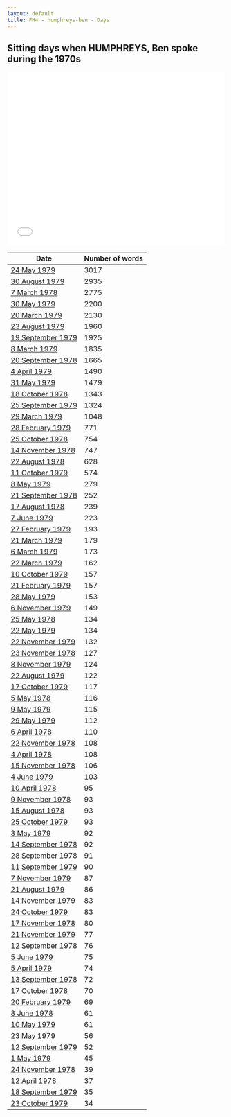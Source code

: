 ```yaml
---
layout: default
title: FH4 - humphreys-ben - Days
---
```

## Sitting days when HUMPHREYS, Ben spoke during the 1970s

<iframe width="100%" height="400" frameborder="0" scrolling="no" src="//plot.ly/~wragge/1161.embed"></iframe>

| Date | Number of words |
|--------------|----------------|
|[24 May 1979](https://historichansard.net/hofreps/1979/19790524_reps_31_hor114/)|3017|
|[30 August 1979](https://historichansard.net/hofreps/1979/19790830_reps_31_hor115/)|2935|
|[7 March 1978](https://historichansard.net/hofreps/1978/19780307_reps_31_hor108/)|2775|
|[30 May 1979](https://historichansard.net/hofreps/1979/19790530_reps_31_hor114/)|2200|
|[20 March 1979](https://historichansard.net/hofreps/1979/19790320_reps_31_hor113/)|2130|
|[23 August 1979](https://historichansard.net/hofreps/1979/19790823_reps_31_hor115/)|1960|
|[19 September 1979](https://historichansard.net/hofreps/1979/19790919_reps_31_hor115/)|1925|
|[8 March 1979](https://historichansard.net/hofreps/1979/19790308_reps_31_hor113/)|1835|
|[20 September 1978](https://historichansard.net/hofreps/1978/19780920_reps_31_hor110/)|1665|
|[4 April 1979](https://historichansard.net/hofreps/1979/19790404_reps_31_hor113/)|1490|
|[31 May 1979](https://historichansard.net/hofreps/1979/19790531_reps_31_hor114/)|1479|
|[18 October 1978](https://historichansard.net/hofreps/1978/19781018_reps_31_hor111/)|1343|
|[25 September 1979](https://historichansard.net/hofreps/1979/19790925_reps_31_hor115/)|1324|
|[29 March 1979](https://historichansard.net/hofreps/1979/19790329_REPS_31_HoR113/)|1048|
|[28 February 1979](https://historichansard.net/hofreps/1979/19790228_reps_31_hor113/)|771|
|[25 October 1978](https://historichansard.net/hofreps/1978/19781025_reps_31_hor111/)|754|
|[14 November 1978](https://historichansard.net/hofreps/1978/19781114_reps_31_hor112/)|747|
|[22 August 1978](https://historichansard.net/hofreps/1978/19780822_reps_31_hor110/)|628|
|[11 October 1979](https://historichansard.net/hofreps/1979/19791011_reps_31_hor116/)|574|
|[8 May 1979](https://historichansard.net/hofreps/1979/19790508_reps_31_hor114/)|279|
|[21 September 1978](https://historichansard.net/hofreps/1978/19780921_reps_31_hor110/)|252|
|[17 August 1978](https://historichansard.net/hofreps/1978/19780817_reps_31_hor110/)|239|
|[7 June 1979](https://historichansard.net/hofreps/1979/19790607_reps_31_hor114/)|223|
|[27 February 1979](https://historichansard.net/hofreps/1979/19790227_reps_31_hor113/)|193|
|[21 March 1979](https://historichansard.net/hofreps/1979/19790321_reps_31_hor113/)|179|
|[6 March 1979](https://historichansard.net/hofreps/1979/19790306_reps_31_hor113/)|173|
|[22 March 1979](https://historichansard.net/hofreps/1979/19790322_reps_31_hor113/)|162|
|[10 October 1979](https://historichansard.net/hofreps/1979/19791010_reps_31_hor116/)|157|
|[21 February 1979](https://historichansard.net/hofreps/1979/19790221_reps_31_hor113/)|157|
|[28 May 1979](https://historichansard.net/hofreps/1979/19790528_reps_31_hor114/)|153|
|[6 November 1979](https://historichansard.net/hofreps/1979/19791106_reps_31_hor116/)|149|
|[25 May 1978](https://historichansard.net/hofreps/1978/19780525_reps_31_hor109/)|134|
|[22 May 1979](https://historichansard.net/hofreps/1979/19790522_reps_31_hor114/)|134|
|[22 November 1979](https://historichansard.net/hofreps/1979/19791122_reps_31_hor116/)|132|
|[23 November 1978](https://historichansard.net/hofreps/1978/19781123_reps_31_hor112/)|127|
|[8 November 1979](https://historichansard.net/hofreps/1979/19791108_reps_31_hor116/)|124|
|[22 August 1979](https://historichansard.net/hofreps/1979/19790822_reps_31_hor115/)|122|
|[17 October 1979](https://historichansard.net/hofreps/1979/19791017_reps_31_hor116/)|117|
|[5 May 1978](https://historichansard.net/hofreps/1978/19780505_reps_31_hor109/)|116|
|[9 May 1979](https://historichansard.net/hofreps/1979/19790509_reps_31_hor114/)|115|
|[29 May 1979](https://historichansard.net/hofreps/1979/19790529_reps_31_hor114/)|112|
|[6 April 1978](https://historichansard.net/hofreps/1978/19780406_reps_31_hor108/)|110|
|[22 November 1978](https://historichansard.net/hofreps/1978/19781122_reps_31_hor112/)|108|
|[4 April 1978](https://historichansard.net/hofreps/1978/19780404_reps_31_hor108/)|108|
|[15 November 1978](https://historichansard.net/hofreps/1978/19781115_reps_31_hor112/)|106|
|[4 June 1979](https://historichansard.net/hofreps/1979/19790604_reps_31_hor114/)|103|
|[10 April 1978](https://historichansard.net/hofreps/1978/19780410_reps_31_hor108/)|95|
|[9 November 1978](https://historichansard.net/hofreps/1978/19781109_reps_31_hor112/)|93|
|[15 August 1978](https://historichansard.net/hofreps/1978/19780815_reps_31_hor110/)|93|
|[25 October 1979](https://historichansard.net/hofreps/1979/19791025_reps_31_hor116/)|93|
|[3 May 1979](https://historichansard.net/hofreps/1979/19790503_reps_31_hor114/)|92|
|[14 September 1978](https://historichansard.net/hofreps/1978/19780914_reps_31_hor110/)|92|
|[28 September 1978](https://historichansard.net/hofreps/1978/19780928_reps_31_hor111/)|91|
|[11 September 1979](https://historichansard.net/hofreps/1979/19790911_reps_31_hor115/)|90|
|[7 November 1979](https://historichansard.net/hofreps/1979/19791107_reps_31_hor116/)|87|
|[21 August 1979](https://historichansard.net/hofreps/1979/19790821_reps_31_hor115/)|86|
|[14 November 1979](https://historichansard.net/hofreps/1979/19791114_reps_31_hor116/)|83|
|[24 October 1979](https://historichansard.net/hofreps/1979/19791024_reps_31_hor116/)|83|
|[17 November 1978](https://historichansard.net/hofreps/1978/19781117_reps_31_hor112/)|80|
|[21 November 1979](https://historichansard.net/hofreps/1979/19791121_reps_31_hor116/)|77|
|[12 September 1978](https://historichansard.net/hofreps/1978/19780912_reps_31_hor110/)|76|
|[5 June 1979](https://historichansard.net/hofreps/1979/19790605_reps_31_hor114/)|75|
|[5 April 1979](https://historichansard.net/hofreps/1979/19790405_reps_31_hor113/)|74|
|[13 September 1978](https://historichansard.net/hofreps/1978/19780913_reps_31_hor110/)|72|
|[17 October 1978](https://historichansard.net/hofreps/1978/19781017_reps_31_hor111/)|70|
|[20 February 1979](https://historichansard.net/hofreps/1979/19790220_reps_31_hor113/)|69|
|[8 June 1978](https://historichansard.net/hofreps/1978/19780608_reps_31_hor109/)|61|
|[10 May 1979](https://historichansard.net/hofreps/1979/19790510_reps_31_hor114/)|61|
|[23 May 1979](https://historichansard.net/hofreps/1979/19790523_reps_31_hor114/)|56|
|[12 September 1979](https://historichansard.net/hofreps/1979/19790912_reps_31_hor115/)|52|
|[1 May 1979](https://historichansard.net/hofreps/1979/19790501_reps_31_hor114/)|45|
|[24 November 1978](https://historichansard.net/hofreps/1978/19781124_reps_31_hor112/)|39|
|[12 April 1978](https://historichansard.net/hofreps/1978/19780412_reps_31_hor108/)|37|
|[18 September 1979](https://historichansard.net/hofreps/1979/19790918_reps_31_hor115/)|35|
|[23 October 1979](https://historichansard.net/hofreps/1979/19791023_reps_31_hor116/)|34|
